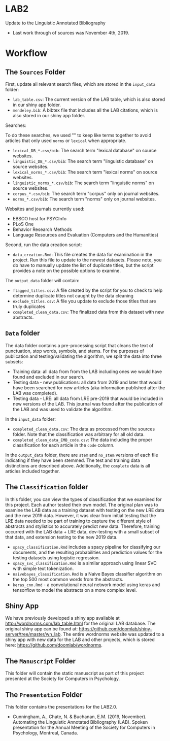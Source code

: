# LAB2

Update to the Linguistic Annotated Bibliography

- Last work through of sources was November 4th, 2019.

# Workflow

## The `Sources` Folder

First, update all relevant search files, which are stored in the `input_data` folder:

- `lab_table.csv`: The current version of the LAB table, which is also stored in our shiny app folder.
- `mendeley.bib`: A bibtex file that includes all the LAB citations, which is also stored in our shiny app folder. 

Searches: 

To do these searches, we used "" to keep like terms together to avoid articles that only used `norms` or `lexical` when appropriate. 

- `lexical_DB_*.csv/bib`: The search term "lexical database" on source websites.
- `linguistic_DB_*.csv/bib`: The search term "linguistic database" on source websites. 
- `lexical_norms_*.csv/bib`: The search term "lexical norms" on source websites.
- `linguistic_norms_*.csv/bib`: The search term "linguistic norms" on source websites. 
- `corpus_*.csv/bib`: The search term "corpus" only on journal websites.
- `norms_*.csv/bib`: The search term "norms" only on journal websites.

Websites and journals currently used:

- EBSCO host for PSYCInfo
- PLoS One
- Behavior Research Methods
- Language Resources and Evaluation (Computers and the Humanities)

Second, run the data creation script:

- `data_creation.Rmd`: This file creates the data for examination in the project. Run this file to update to the newest datasets. Please note, you do have to manually update the list of duplicate titles, but the script provides a note on the possible options to examine. 

The `output_data` folder will contain:

- `flagged_titles.csv`: A file created by the script for you to check to help determine duplicate titles not caught by the data cleaning
- `exclude_titles.csv`: A file you update to exclude those titles that are truly duplicates
- `completed_clean_data.csv`: The finalized data from this dataset with new abstracts. 

## `Data` folder

The data folder contains a pre-processing script that cleans the text of punctuation, stop words, symbols, and stems. For the purposes of publication and testing/validating the algorithm, we split the data into three subsets:

- Training data: all data from from the LAB including ones we would have found and excluded in our search.
- Testing data - new publications: all data from 2019 and later that would have been searched for new articles (aka information published after the LAB was completed).
- Testing data - LRE: all data from LRE pre-2019 that would be included in new versions of the LAB. This journal was found after the publication of the LAB and was used to validate the algorithm.

In the `input_data` folder: 

- `completed_clean_data.csv`: The data as processed from the sources folder. Note that the classification was arbitrary for all old data. 
- `completed_clean_data_EMB_code.csv`: The data including the proper classification for each article in the `code` column. 

In the `output_data` folder, there are `stem` and `no_stem` versions of each file indicating if they have been stemmed. The test and training data distinctions are described above. Additionally, the `complete` data is all articles included together. 

## The `Classification` folder 

In this folder, you can view the types of classification that we examined for this project. Each author tested their own model. The original plan was to examine the LAB data as a training dataset with testing on the new LRE data and the new 2019 data. However, it was clear from initial testing that the LRE data needed to be part of training to capture the different style of abstracts and stylistics to accurately predict new data. Therefore, training occurred with the LAB data + LRE data, dev-testing with a small subset of that data, and extension testing to the new 2019 data. 

- `spacy_classification.Rmd` includes a spacy pipeline for classifying our documents, and the resulting probabilities and prediction values for the testing datasets using logistic regression.
- `spacy_svc_classification.Rmd` is a similar approach using linear SVC with simple text tokenization. 
- `naivebayes_classification.Rmd` is a Naive Bayes classifier algorithm on the top 500 most common words from the abstracts.
- `keras_cnn.Rmd` - a convolutional neural network model using keras and tensorflow to model the abstracts on a more complex level.

## Shiny App 

We have previously developed a shiny app avaliable at http://wordnorms.com/lab_table.html for the original LAB database. The original shiny app can be found at: https://github.com/doomlab/shiny-server/tree/master/wn_lab. The entire wordnorms website was updated to a shiny app with new data for the LAB and other projects, which is stored here: https://github.com/doomlab/wordnorms.

## The `Manuscript` Folder

This folder will contain the static manuscript as part of this project presented at the Society for Computers in Psychology. 


## The `Presentation` Folder

This folder contains the presentations for the LAB2.0.

- Cunningham, A., Chate, N. & Buchanan, E.M. (2019, November). Automating the Linguistic Annotated Bibliography (LAB). Spoken presentation for the Annual Meeting of the Society for Computers in Psychology, Montreal, Canada. 
